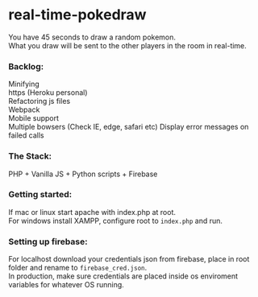 # real-time-pokedraw

You have 45 seconds to draw a random pokemon.  
What you draw will be sent to the other players in the room in real-time.

### Backlog:

Minifying  
https (Heroku personal)  
Refactoring js files  
Webpack  
Mobile support  
Multiple bowsers (Check IE, edge, safari etc)
Display error messages on failed calls

### The Stack:

PHP + Vanilla JS + Python scripts + Firebase

### Getting started:

If mac or linux start apache with index.php at root.  
For windows install XAMPP, configure root to `index.php` and run.

### Setting up firebase:

For localhost download your credentials json from firebase, place in root folder and rename to `firebase_cred.json`.  
In production, make sure credentials are placed inside os enviroment variables for whatever OS running.
